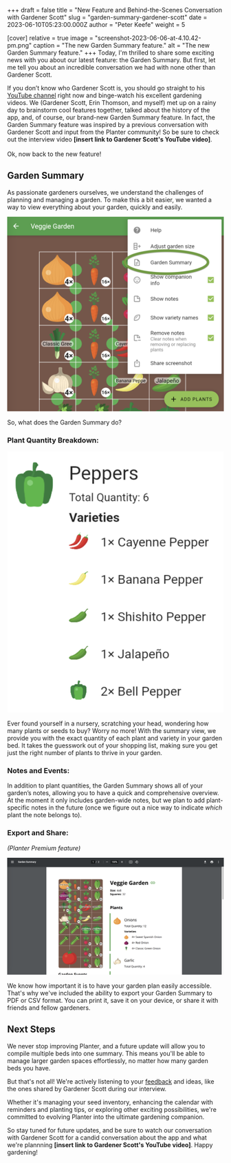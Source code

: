 +++
draft = false
title = "New Feature and Behind-the-Scenes Conversation with Gardener Scott"
slug = "garden-summary-gardener-scott"
date = 2023-06-10T05:23:00.000Z
author = "Peter Keefe"
weight = 5

[cover]
relative = true
image = "screenshot-2023-06-06-at-4.10.42-pm.png"
caption = "The new Garden Summary feature."
alt = "The new Garden Summary feature."
+++
Today, I'm thrilled to share some exciting news with you about our latest feature: the Garden Summary. But first, let me tell you about an incredible conversation we had with none other than Gardener Scott. 

If you don’t know who Gardener Scott is, you should go straight to his [YouTube channel](https://www.youtube.com/@GardenerScott) right now and binge-watch his excellent gardening videos. We (Gardener Scott, Erin Thomson, and myself) met up on a rainy day to brainstorm cool features together, talked about the history of the app, and, of course, our brand-new Garden Summary feature. In fact, the Garden Summary feature was inspired by a previous conversation with Gardener Scott and input from the Planter community! So be sure to check out the interview video **\[insert link to Gardener Scott's YouTube video]**.\
\
Ok, now back to the new feature!

## Garden Summary

As passionate gardeners ourselves, we understand the challenges of planning and managing a garden. To make this a bit easier, we wanted a way to view everything about your garden, quickly and easily.

![Screenshot showing how to access the Garden Summary view.](screenshot-2023-06-06-at-4.09.15-pm.png "You can find the new Garden Summary by tapping the ⋮ symbol while viewing any garden.")

So, what does the Garden Summary do? 

### Plant Quantity Breakdown:

![Screenshot of the Garden Summary plant quantity view.](screenshot-2023-06-06-at-4.10.59-pm.png "The Garden Summary shows exactly how many of each plant you've got in a bed, and breaks it down by variety.")

Ever found yourself in a nursery, scratching your head, wondering how many plants or seeds to buy? Worry no more! With the summary view, we provide you with the exact quantity of each plant and variety in your garden bed. It takes the guesswork out of your shopping list, making sure you get just the right number of plants to thrive in your garden.

### Notes and Events:

In addition to plant quantities, the Garden Summary shows all of your garden’s notes, allowing you to have a quick and comprehensive overview. At the moment it only includes garden-wide notes, but we plan to add plant-specific notes in the future (once we figure out a nice way to indicate *which* plant the note belongs to).

### Export and Share:

*(Planter Premium feature)*

![The downloaded Garden Summary PDF.](screenshot-2023-06-06-at-4.57.38-pm.png "Sometimes you just need your plan on physical paper, and that's okay 🖨️.")

We know how important it is to have your garden plan easily accessible. That's why we've included the ability to export your Garden Summary to PDF or CSV format. You can print it, save it on your device, or share it with friends and fellow gardeners. 

## Next Steps

We never stop improving Planter, and a future update will allow you to compile multiple beds into one summary. This means you'll be able to manage larger garden spaces effortlessly, no matter how many garden beds you have.

But that's not all! We're actively listening to your [feedback](https://planter.garden/requests) and ideas, like the ones shared by Gardener Scott during our interview.

Whether it's managing your seed inventory, enhancing the calendar with reminders and planting tips, or exploring other exciting possibilities, we're committed to evolving Planter into the ultimate gardening companion. 

So stay tuned for future updates, and be sure to watch our conversation with Gardener Scott for a candid conversation about the app and what we're plannning **\[insert link to Gardener Scott's YouTube video]**. Happy gardening!